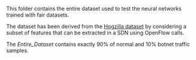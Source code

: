 This folder contains the entire dataset used to test the neural networks trained with fair datasets.

The dataset has been derived from the [Hogzilla dataset](http://ids-hogzilla.org/dataset/) by considering a subset of features that can be extracted in a SDN using OpenFlow calls.

The *Entire_Dataset* contains exactly 90% of normal and 10% botnet traffic samples. 


